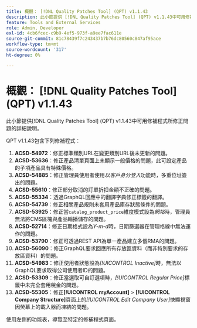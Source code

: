 ```yaml
---
title: 概觀： [!DNL Quality Patches Tool] (QPT) v1.1.43
description: 此小節提供 [!DNL Quality Patches Tool] (QPT) v1.1.43中可用修補程式所修正問題的詳細說明。
feature: Tools and External Services
role: Admin, Developer
exl-id: 4cb6fcec-c9b9-4ef5-973f-a9ee7fac611e
source-git-commit: 81c78439f7c243437b7b76dc80560c847af95ace
workflow-type: tm+mt
source-wordcount: '317'
ht-degree: 0%

---
```


# 概觀： [!DNL Quality Patches Tool] (QPT) v1.1.43

此小節提供[!DNL Quality Patches Tool] (QPT) v1.1.43中可用修補程式所修正問題的詳細說明。

QPT v1.1.43包含下列修補程式：

1. **ACSD-54972**：修正標準類別URL在變更類別URL後未更新的問題。
1. **ACSD-53636**：修正產品清單頁面上未顯示一般價格的問題，此可設定產品的子項產品具有特殊價格。
1. **ACSD-54885**：修正管理員使用者使用&#x200B;*以客戶身分登入*&#x200B;功能時，多重位址簽出的問題。
1. **ACSD-55610**：修正部分取消的訂單折扣金額不正確的問題。
1. **ACSD-55334**：透過GraphQL回應中的翻譯字典修正標籤的翻譯。
1. **ACSD-54739**：修正相關產品規則未套用產品庫存狀態條件的問題。
1. **ACSD-53925**：修正當`catalog_product_price`維度模式設為&#x200B;*網站*&#x200B;時，管理員無法將CMS區塊與產品輪播儲存的問題。
1. **ACSD-52714**：修正日期格式設為&#x200B;*Y-m-d*&#x200B;時，日期篩選器在管理格線中無法運作的問題。
1. **ACSD-53790**：修正可透過REST API為單一產品建立多個RMA的問題。
1. **ACSD-56090**：修正GraphQL要求回應所有存放區資料（而非特別要求的存放區資料）的問題。
1. **ACSD-54983**：修正使用者狀態設為&#x200B;*[!UICONTROL Inactive]*&#x200B;時，無法以GraphQL要求取得公司使用者ID的問題。
1. **ACSD-53309**：修正當選取可自訂選項時，*[!UICONTROL Regular Price]*&#x200B;標籤中未完全套用稅金的問題。
1. **ACSD-55305**：修正&#x200B;**[!UICONTROL myAccount]** > **[!UICONTROL Company Structure]**&#x200B;頁面上的&#x200B;*[!UICONTROL Edit Company User]*&#x200B;快顯視窗因熒幕上的載入器而凍結的問題。

使用左側的功能表，導覽至特定的修補程式頁面。
